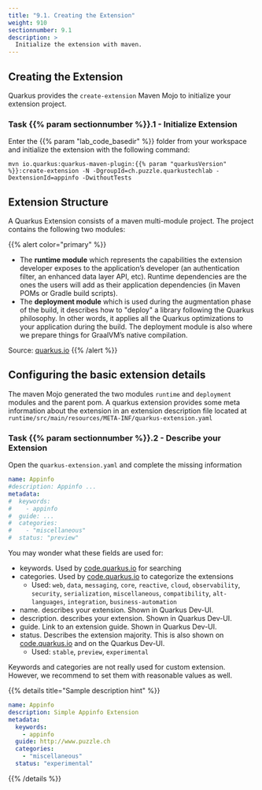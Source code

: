 ```yaml
---
title: "9.1. Creating the Extension"
weight: 910
sectionnumber: 9.1
description: >
  Initialize the extension with maven.
---
```



## Creating the Extension

Quarkus provides the `create-extension` Maven Mojo to initialize your extension project.


### Task {{% param sectionnumber %}}.1 - Initialize Extension

Enter the {{% param "lab_code_basedir" %}} folder from your workspace and initialize the extension with the following command:
```
mvn io.quarkus:quarkus-maven-plugin:{{% param "quarkusVersion" %}}:create-extension -N -DgroupId=ch.puzzle.quarkustechlab -DextensionId=appinfo -DwithoutTests 
```


## Extension Structure

A Quarkus Extension consists of a maven multi-module project. The project contains the following two modules:

{{% alert color="primary" %}}

* The **runtime module** which represents the capabilities the extension developer exposes to the application’s developer (an authentication filter, an enhanced data layer API, etc). Runtime dependencies are the ones the users will add as their application dependencies (in Maven POMs or Gradle build scripts).
* The **deployment module** which is used during the augmentation phase of the build, it describes how to "deploy" a library following the Quarkus philosophy. In other words, it applies all the Quarkus optimizations to your application during the build. The deployment module is also where we prepare things for GraalVM’s native compilation.

Source: [quarkus.io](https://quarkus.io/guides/building-my-first-extension)
{{% /alert %}}


## Configuring the basic extension details

The maven Mojo generated the two modules `runtime` and `deployment` modules and the parent pom. A quarkus extension
provides some meta information about the extension in an extension description file located at
`runtime/src/main/resources/META-INF/quarkus-extension.yaml`


### Task {{% param sectionnumber %}}.2 - Describe your Extension

Open the `quarkus-extension.yaml` and complete the missing information

```yaml
name: Appinfo    
#description: Appinfo ...    
metadata:    
#  keywords:    
#    - appinfo    
#  guide: ...    
#  categories:    
#    - "miscellaneous"    
#  status: "preview"     
```

You may wonder what these fields are used for:

* keywords. Used by [code.quarkus.io](https://code.quarkus.io) for searching
* categories. Used by [code.quarkus.io](https://code.quarkus.io) to categorize the extensions 
  * Used: `web`, `data`, `messaging`, `core`, `reactive`, `cloud`, `observability`, `security`, `serialization`, `miscellaneous`, `compatibility`, `alt-languages`, `integration`, `business-automation`
* name. describes your extension. Shown in Quarkus Dev-UI.
* description. describes your extension. Shown in Quarkus Dev-UI.
* guide. Link to an extension guide. Shown in Quarkus Dev-UI.
* status. Describes the extension majority. This is also shown on [code.quarkus.io](https://code.quarkus.io) and on the Quarkus Dev-UI.
  * Used: `stable`, `preview`, `experimental`
  
Keywords and categories are not really used for custom extension. However, we recommend to set them with reasonable values as well.

{{% details title="Sample description hint" %}}
```yaml
name: Appinfo
description: Simple Appinfo Extension
metadata:
  keywords:
    - appinfo
  guide: http://www.puzzle.ch
  categories:
    - "miscellaneous"
  status: "experimental"
```
{{% /details %}}

